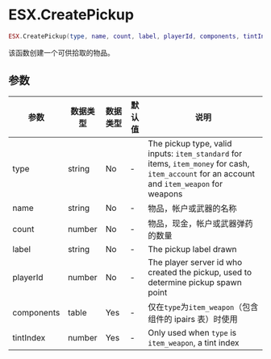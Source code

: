 # ESX.CreatePickup

```lua
ESX.CreatePickup(type, name, count, label, playerId, components, tintIndex)
```

该函数创建一个可供拾取的物品。

## 参数

| 参数       | 数据类型 | 数据类型 | 默认值 | 说明                                                                                                                                         |
| ---------- | -------- | -------- | ------ | -------------------------------------------------------------------------------------------------------------------------------------------- |
| type       | string   | No       | -      | The pickup type, valid inputs: `item_standard` for items, `item_money` for cash, `item_account` for an account and `item_weapon` for weapons |
| name       | string   | No       | -      | 物品，帐户或武器的名称                                                                                                                       |
| count      | number   | No       | -      | 物品，现金，帐户或武器弹药的数量                                                                                                             |
| label      | string   | No       | -      | The pickup label drawn                                                                                                                       |
| playerId   | number   | No       | -      | The player server id who created the pickup, used to determine pickup spawn point                                                            |
| components | table    | Yes      | -      | 仅在`type`为`item_weapon`（包含组件的 ipairs 表）时使用                                                                                      |
| tintIndex  | number   | Yes      | -      | Only used when `type` is `item_weapon`, a tint index                                                                                         |
